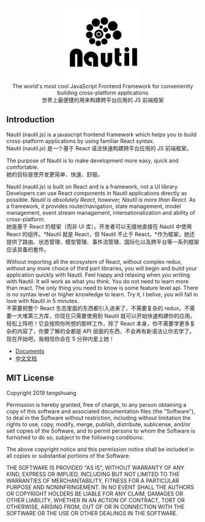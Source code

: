 <div  align="center"><img src="./.assets/nautil-logo.png" width="200" height="200"></div>

<div  align="center">The world's most cool JavaScript Frontend Framework for conveniently building cross-platform applications</div>
<div  align="center">世界上最便捷的用来构建跨平台应用的 JS 前端框架</div>

## Introduction

Nautil (nautil.js) is a javascript frontend framework which helps you to build cross-platform applications by using familiar React syntax.<br>
Nautil (nautil.js) 是一个基于 React 语法快速构建跨平台应用的 JS 前端框架。

The purpose of Nautil is to make development more easy, quick and comfortable.<br>
她的目标是使开发更简单、快速、舒服。

Nautil (nautil.js) is built on React and is a framework, not a UI library. Developers can use React components in Nautil applications directly as possible. *Nautil is absolutely React, however, Nautil is more than React.* As a framework, it provides router/navigation, state management, model management, event stream management, internationalization and ability of cross-platform.<br>
她是基于 React 的框架（而非 UI 库）。开发者可以无缝地直接在 Nautil 中使用 React 的组件。*Nautil 就是 React，但 Nautil 不止于 React。*作为框架，她还提供了路由、状态管理、模型管理、事件流管理、国际化以及跨平台等一系列框架应该具备的套件。

Without importing all the ecosystem of React, without complex redux, without any more choice of third part libraries, you will begin and build your application quickly with Nautil. Feel happy and relaxing when you writing with Nautil. It will work as what you think. You do not need to learn more than react. The only thing you need to know is some feature level api. There is no syntax level or higher knowledge to learn. Try it, I belive, you will fall in love with Nautil in 5 minutes.<br>
不需要把整个 React 生态里面的东西都引入进来了，不需要复杂的 redux，不需要一大堆第三方库，你现在只需要使用到 Nautil 就可以开始快速构建你的应用。轻松上阵吧！它会按照你所想的那样工作，除了 React 本身，你不需要学更多复杂的内容了，你要了解的全都是 API 层面的东西，不会再有新语法让你去学了。现在开始吧，我相信你会在 5 分钟内爱上她！

- [Documents](https://nautil.js.org)
- [中文文档](https://www.tangshuang.net/7273.html)

## MIT License

Copyright 2019 tangshuang

Permission is hereby granted, free of charge, to any person obtaining a copy of this software and associated documentation files (the "Software"), to deal in the Software without restriction, including without limitation the rights to use, copy, modify, merge, publish, distribute, sublicense, and/or sell copies of the Software, and to permit persons to whom the Software is furnished to do so, subject to the following conditions:

The above copyright notice and this permission notice shall be included in all copies or substantial portions of the Software.

THE SOFTWARE IS PROVIDED "AS IS", WITHOUT WARRANTY OF ANY KIND, EXPRESS OR IMPLIED, INCLUDING BUT NOT LIMITED TO THE WARRANTIES OF MERCHANTABILITY, FITNESS FOR A PARTICULAR PURPOSE AND NONINFRINGEMENT. IN NO EVENT SHALL THE AUTHORS OR COPYRIGHT HOLDERS BE LIABLE FOR ANY CLAIM, DAMAGES OR OTHER LIABILITY, WHETHER IN AN ACTION OF CONTRACT, TORT OR OTHERWISE, ARISING FROM, OUT OF OR IN CONNECTION WITH THE SOFTWARE OR THE USE OR OTHER DEALINGS IN THE SOFTWARE.

